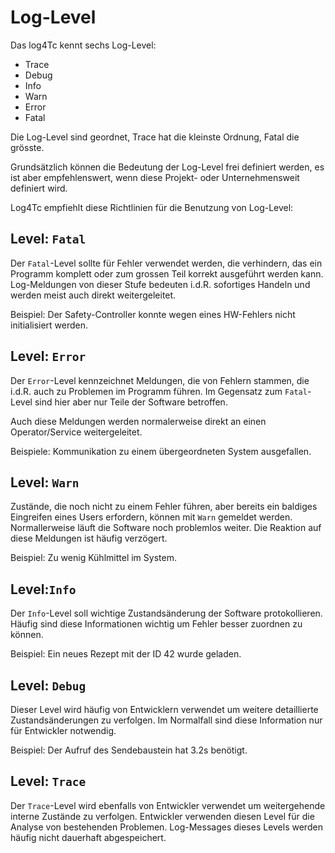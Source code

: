 # Log-Level

Das log4Tc kennt sechs Log-Level:

* Trace
* Debug
* Info
* Warn
* Error
* Fatal

Die Log-Level sind geordnet, Trace hat die kleinste Ordnung, Fatal die grösste.

Grundsätzlich können die Bedeutung der Log-Level frei definiert werden, es ist aber empfehlenswert, wenn diese Projekt- oder Unternehmensweit definiert wird.

Log4Tc empfiehlt diese Richtlinien für die Benutzung von Log-Level:

## Level: `Fatal`

Der `Fatal`-Level sollte für Fehler verwendet werden, die verhindern, das ein Programm komplett oder zum grossen Teil korrekt ausgeführt werden kann. Log-Meldungen von dieser Stufe bedeuten i.d.R. sofortiges Handeln und werden meist auch direkt weitergeleitet.

Beispiel: Der Safety-Controller konnte wegen eines HW-Fehlers nicht initialisiert werden.

## Level: `Error`

Der `Error`-Level kennzeichnet Meldungen, die von Fehlern stammen, die i.d.R. auch zu Problemen im Programm führen. Im Gegensatz zum `Fatal`-Level sind hier aber nur Teile der Software betroffen.

Auch diese Meldungen werden normalerweise direkt an einen Operator/Service weitergeleitet.

Beispiele: Kommunikation zu einem übergeordneten System ausgefallen.

## Level: `Warn`

Zustände, die noch nicht zu einem Fehler führen, aber bereits ein baldiges Eingreifen eines Users erfordern, können mit `Warn` gemeldet werden. Normallerweise läuft die Software noch problemlos weiter. Die Reaktion auf diese Meldungen ist häufig verzögert.

Beispiel: Zu wenig Kühlmittel im System.

## Level:`Info`

Der `Info`-Level soll wichtige Zustandsänderung der Software protokollieren. Häufig sind diese Informationen wichtig um Fehler besser zuordnen zu können.

Beispiel: Ein neues Rezept mit der ID 42 wurde geladen.

## Level: `Debug`

Dieser Level wird häufig von Entwicklern verwendet um weitere detaillierte Zustandsänderungen zu verfolgen. Im Normalfall sind diese Information nur für Entwickler notwendig.

Beispiel: Der Aufruf des Sendebaustein hat 3.2s benötigt.

## Level: `Trace`

Der `Trace`-Level wird ebenfalls von Entwickler verwendet um weitergehende interne Zustände zu verfolgen. Entwickler verwenden diesen Level für die Analyse von bestehenden Problemen. Log-Messages dieses Levels werden häufig nicht dauerhaft abgespeichert.
